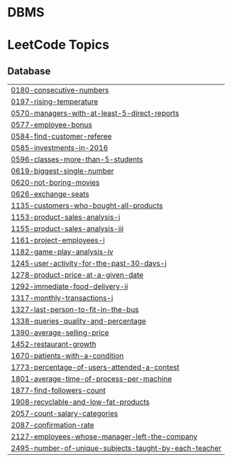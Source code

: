 # DBMS
<!---LeetCode Topics Start-->
# LeetCode Topics
## Database
|  |
| ------- |
| [0180-consecutive-numbers](https://github.com/lodhi-999/DBMS/tree/master/0180-consecutive-numbers) |
| [0197-rising-temperature](https://github.com/lodhi-999/DBMS/tree/master/0197-rising-temperature) |
| [0570-managers-with-at-least-5-direct-reports](https://github.com/lodhi-999/DBMS/tree/master/0570-managers-with-at-least-5-direct-reports) |
| [0577-employee-bonus](https://github.com/lodhi-999/DBMS/tree/master/0577-employee-bonus) |
| [0584-find-customer-referee](https://github.com/lodhi-999/DBMS/tree/master/0584-find-customer-referee) |
| [0585-investments-in-2016](https://github.com/lodhi-999/DBMS/tree/master/0585-investments-in-2016) |
| [0596-classes-more-than-5-students](https://github.com/lodhi-999/DBMS/tree/master/0596-classes-more-than-5-students) |
| [0619-biggest-single-number](https://github.com/lodhi-999/DBMS/tree/master/0619-biggest-single-number) |
| [0620-not-boring-movies](https://github.com/lodhi-999/DBMS/tree/master/0620-not-boring-movies) |
| [0626-exchange-seats](https://github.com/lodhi-999/DBMS/tree/master/0626-exchange-seats) |
| [1135-customers-who-bought-all-products](https://github.com/lodhi-999/DBMS/tree/master/1135-customers-who-bought-all-products) |
| [1153-product-sales-analysis-i](https://github.com/lodhi-999/DBMS/tree/master/1153-product-sales-analysis-i) |
| [1155-product-sales-analysis-iii](https://github.com/lodhi-999/DBMS/tree/master/1155-product-sales-analysis-iii) |
| [1161-project-employees-i](https://github.com/lodhi-999/DBMS/tree/master/1161-project-employees-i) |
| [1182-game-play-analysis-iv](https://github.com/lodhi-999/DBMS/tree/master/1182-game-play-analysis-iv) |
| [1245-user-activity-for-the-past-30-days-i](https://github.com/lodhi-999/DBMS/tree/master/1245-user-activity-for-the-past-30-days-i) |
| [1278-product-price-at-a-given-date](https://github.com/lodhi-999/DBMS/tree/master/1278-product-price-at-a-given-date) |
| [1292-immediate-food-delivery-ii](https://github.com/lodhi-999/DBMS/tree/master/1292-immediate-food-delivery-ii) |
| [1317-monthly-transactions-i](https://github.com/lodhi-999/DBMS/tree/master/1317-monthly-transactions-i) |
| [1327-last-person-to-fit-in-the-bus](https://github.com/lodhi-999/DBMS/tree/master/1327-last-person-to-fit-in-the-bus) |
| [1338-queries-quality-and-percentage](https://github.com/lodhi-999/DBMS/tree/master/1338-queries-quality-and-percentage) |
| [1390-average-selling-price](https://github.com/lodhi-999/DBMS/tree/master/1390-average-selling-price) |
| [1452-restaurant-growth](https://github.com/lodhi-999/DBMS/tree/master/1452-restaurant-growth) |
| [1670-patients-with-a-condition](https://github.com/lodhi-999/DBMS/tree/master/1670-patients-with-a-condition) |
| [1773-percentage-of-users-attended-a-contest](https://github.com/lodhi-999/DBMS/tree/master/1773-percentage-of-users-attended-a-contest) |
| [1801-average-time-of-process-per-machine](https://github.com/lodhi-999/DBMS/tree/master/1801-average-time-of-process-per-machine) |
| [1877-find-followers-count](https://github.com/lodhi-999/DBMS/tree/master/1877-find-followers-count) |
| [1908-recyclable-and-low-fat-products](https://github.com/lodhi-999/DBMS/tree/master/1908-recyclable-and-low-fat-products) |
| [2057-count-salary-categories](https://github.com/lodhi-999/DBMS/tree/master/2057-count-salary-categories) |
| [2087-confirmation-rate](https://github.com/lodhi-999/DBMS/tree/master/2087-confirmation-rate) |
| [2127-employees-whose-manager-left-the-company](https://github.com/lodhi-999/DBMS/tree/master/2127-employees-whose-manager-left-the-company) |
| [2495-number-of-unique-subjects-taught-by-each-teacher](https://github.com/lodhi-999/DBMS/tree/master/2495-number-of-unique-subjects-taught-by-each-teacher) |
<!---LeetCode Topics End-->